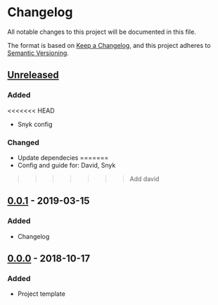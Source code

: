 # Changelog
All notable changes to this project will be documented in this file.

The format is based on [Keep a Changelog](https://keepachangelog.com/en/1.0.0/),
and this project adheres to [Semantic Versioning](https://semver.org/spec/v2.0.0.html).

## [Unreleased]
### Added
<<<<<<< HEAD
- Snyk config
### Changed
- Update dependecies
=======
- Config and guide for: David, Snyk
>>>>>>> Add david

## [0.0.1] - 2019-03-15
### Added
- Changelog

## [0.0.0] - 2018-10-17
### Added
- Project template

[Unreleased]: https://github.com/AckeeCZ/desmond/compare/v0.0.1...HEAD
[0.0.1]: https://github.com/AckeeCZ/desmond/compare/v0.0.0...v0.0.1
[0.0.0]: https://github.com/AckeeCZ/desmond/compare/67c5ebd...v0.0.0
